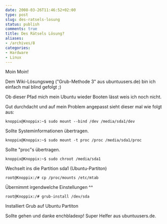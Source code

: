 ```yaml
---
date: 2008-03-26T11:46:52+02:00
type: post
slug: des-ratsels-losung
status: publish
comments: true
title: Des Rätsels Lösung?
aliases:
- /archives/8
categories:
- Hardware
- Linux
---
```


Moin Moin!

Dem Wiki-Lösungsweg ("Grub-Methode 3" aus ubuntuusers.de) bin ich einfach mal blind gefolgt ;)

Ob dieser Pfad mich mein Ubuntu wieder Booten lässt weis ich noch nicht.

Gut durchdacht und auf mein Problem angepasst sieht dieser mal wie folgt aus:


```
knoppix@Knoppix:~$ sudo mount --bind /dev /media/sda1/dev
```

Sollte  Systeminformationen übertragen.

```	
knoppix@Knoppix:~$ sudo mount -t proc /proc /media/sda1/proc
```

Sollte "proc"s übertragen.

```	
knoppix@Knoppix:~$ sudo chroot /media/sda1
```

Wechselt ins die Partition sda1 (Ubuntu-Partiton)

```
root@Knoppix:/# cp /proc/mounts /etc/mtab
```

Übernimmt irgendwelche Einstellungen  ^^

```	
root@Knoppix:/# grub-install /dev/sda
```

Installiert Grub auf Ubuntu Partiton


Sollte gehen und danke enchbladexp! Super Helfer aus ubuntuusers.de.
